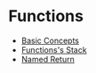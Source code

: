 # Functions

* [Basic Concepts](https://github.com/robsonoduarte/learn-go/blob/master/go-curse/functions/basics/basics.go)
* [Functions's Stack](https://github.com/robsonoduarte/learn-go/blob/master/go-curse/functions/stack/stack.go)
* [Named Return](https://github.com/robsonoduarte/learn-go/blob/master/go-curse/functions/named/named.go)
